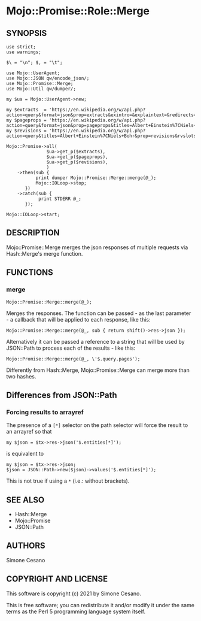 # Mojo::Promise::Role::Merge

## SYNOPSIS

    use strict;
    use warnings;

    $\ = "\n"; $, = "\t";

    use Mojo::UserAgent;
    use Mojo::JSON qw/encode_json/;
    use Mojo::Promise::Merge;
    use Mojo::Util qw/dumper/;

    my $ua = Mojo::UserAgent->new;

    my $extracts  = 'https://en.wikipedia.org/w/api.php?action=query&format=json&prop=extracts&exintro=&explaintext=&redirects=1&titles=Albert+Einstein%7CNiels+Bohr';
    my $pageprops = 'https://en.wikipedia.org/w/api.php?action=query&format=json&prop=pageprops&titles=Albert+Einstein%7CNiels+Bohr';
    my $revisions = 'https://en.wikipedia.org/w/api.php?action=query&titles=Albert+Einstein%7CNiels+Bohr&prop=revisions&rvslots=main&rvprop=timestamp&format=json';

    Mojo::Promise->all(
                   $ua->get_p($extracts),
                   $ua->get_p($pageprops),
                   $ua->get_p($revisions),
                   )
        ->then(sub {
               print dumper Mojo::Promise::Merge::merge(@_);
               Mojo::IOLoop->stop;
           })
        ->catch(sub {
                print STDERR @_;
           });

    Mojo::IOLoop->start;

## DESCRIPTION

Mojo::Promise::Merge merges the json responses of multiple requests via Hash::Merge's merge function.

## FUNCTIONS

### merge

    Mojo::Promise::Merge::merge(@_);

Merges the responses. The function can be passed - as the last parameter - a callback that will be applied to each response, like this:

    Mojo::Promise::Merge::merge(@_, sub { return shift()->res->json });

Alternatively it can be passed a reference to a string that will be used by JSON::Path to process each of the results - like this:

    Mojo::Promise::Merge::merge(@_, \'$.query.pages');

Differently from Hash::Merge, Mojo::Promise::Merge can merge more than two hashes.

## Differences from JSON::Path

### Forcing results to arrayref

The presence of a `[*]` selector on the path selector will force the result to an arrayref so that

    my $json = $tx->res->json('$.entities[*]');

is equivalent to

    my $json = $tx->res->json;
    $json = JSON::Path->new($json)->values('$.entities[*]');

This is not true if using a `*` (i.e.: without brackets).

## SEE ALSO

- Hash::Merge
- Mojo::Promise
- JSON::Path

## AUTHORS

Simone Cesano

## COPYRIGHT AND LICENSE

This software is copyright (c) 2021 by Simone Cesano.

This is free software; you can redistribute it and/or modify it under the same terms as the Perl 5 programming language system itself.
